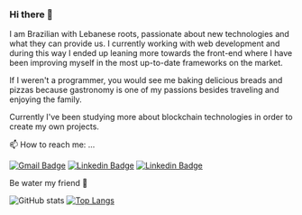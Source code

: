 ### Hi there 👋

I am Brazilian with Lebanese roots, passionate about new technologies and what they can provide us. I currently working with web development and during this way I ended up leaning more towards the front-end where I have been improving myself in the most up-to-date frameworks on the market. 

If I weren't a programmer, you would see me baking delicious breads and pizzas because gastronomy is one of my passions besides traveling and enjoying the family. 

Currently I've been studying more about blockchain technologies in order to create my own projects.

📫 How to reach me: ...

[![Gmail Badge](https://img.shields.io/badge/-amir.zahlan@gmail.com-c14438?style=flat-square&logo=Gmail&logoColor=white&link=mailto:amir.zahlan@gmail.com)](mailto:amir.zahlan@gmail.com) [![Linkedin Badge](https://img.shields.io/badge/-Amir_Zahlan-blue?style=flat-square&logo=Linkedin&logoColor=white&link=https://www.linkedin.com/in/amirzahlan/)](https://www.linkedin.com/in/amirzahlan/) [![Linkedin Badge](https://img.shields.io/badge/-Amir_Zahlan-3399ff?style=flat-square&logo=Twitter&logoColor=white&link=https://twitter.com/amirzln)](https://twitter.com/amirzln)

Be water my friend :leaves:	


<!--
**amimaro/amimaro** is a ✨ _special_ ✨ repository because its `README.md` (this file) appears on your GitHub profile.

Here are some ideas to get you started:

- 🔭 I’m currently working on ...
- 🌱 I’m currently learning ...
- 👯 I’m looking to collaborate on ...
- 🤔 I’m looking for help with ...
- 💬 Ask me about ...
- 📫 How to reach me: ...
- 😄 Pronouns: ...
- ⚡ Fun fact: ...
-->

![GitHub stats](https://github-readme-stats.vercel.app/api?username=amimaro&count_private=true&show_icons=true&theme=tokyonight)
[![Top Langs](https://github-readme-stats.vercel.app/api/top-langs/?username=amimaro&layout=compact&theme=tokyonight&hide=jupyter%20notebook&c#&php&java,php)](https://github.com/anuraghazra/github-readme-stats)
